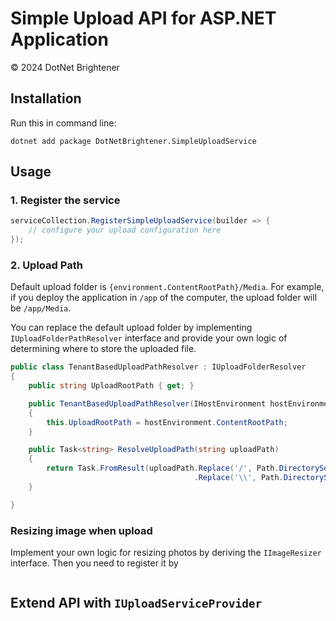 ﻿# Simple Upload API for ASP.NET Application

&copy; 2024 DotNet Brightener

## Installation

Run this in command line:

``` powershell/cmd/bash/shell
dotnet add package DotNetBrightener.SimpleUploadService
```


## Usage

### 1. Register the service

```cs 
serviceCollection.RegisterSimpleUploadService(builder => {
	// configure your upload configuration here
});
```

### 2. Upload Path

Default upload folder is `{environment.ContentRootPath}/Media`. For example, if you deploy the application in `/app` of the computer, the upload folder will be `/app/Media`.

You can replace the default upload folder by implementing `IUploadFolderPathResolver` interface and provide your own logic of determining where to store the uploaded file.

```cs
public class TenantBasedUploadPathResolver : IUploadFolderResolver 
{
    public string UploadRootPath { get; }

    public TenantBasedUploadPathResolver(IHostEnvironment hostEnvironment)
    {
        this.UploadRootPath = hostEnvironment.ContentRootPath;
    }

    public Task<string> ResolveUploadPath(string uploadPath)
    {
        return Task.FromResult(uploadPath.Replace('/', Path.DirectorySeparatorChar)
                                         .Replace('\\', Path.DirectorySeparatorChar));
    }

}
```

### Resizing image when upload

Implement your own logic for resizing photos by deriving the `IImageResizer` interface. Then you need to register it by 

```cs

```

## Extend API with `IUploadServiceProvider`


